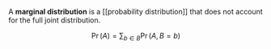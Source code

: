 A **marginal distribution** is a [[probability distribution]] that does not account for the full joint distribution.

$$
\Pr(A) = \sum_{b \in B} \Pr(A, B=b)
$$